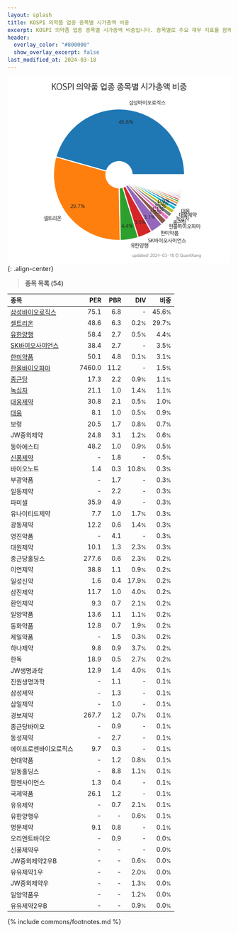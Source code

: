```yaml
---
layout: splash
title: KOSPI 의약품 업종 종목별 시가총액 비중
excerpt: KOSPI 의약품 업종 종목별 시가총액 비중입니다. 종목별로 주요 재무 지표를 함께 표시합니다.
header:
  overlay_color: "#800000"
  show_overlay_excerpt: false
last_modified_at: 2024-03-18
---
```



![KOSPI 의약품 업종 종목별 시가총액 비중](/stats/sector/images/kospi_업종_의약품_종목.png){: .align-center}


> **종목 목록 (54)**<a id="list"></a>

| **종목** | **PER** | **PBR** | **DIV** | **비중** |
| :------- | ------: | ------: | ------: | -------: |
| [삼성바이오로직스](/207940/) | 75.1 | 6.8 | - | 45.6<small>%</small> |
| [셀트리온](/068270/) | 48.6 | 6.3 | 0.2<small>%</small> | 29.7<small>%</small> |
| [유한양행](/000100/) | 58.4 | 2.7 | 0.5<small>%</small> | 4.4<small>%</small> |
| [SK바이오사이언스](/302440/) | 38.4 | 2.7 | - | 3.5<small>%</small> |
| [한미약품](/128940/) | 50.1 | 4.8 | 0.1<small>%</small> | 3.1<small>%</small> |
| [한올바이오파마](/009420/) | 7460.0 | 11.2 | - | 1.5<small>%</small> |
| [종근당](/185750/) | 17.3 | 2.2 | 0.9<small>%</small> | 1.1<small>%</small> |
| [녹십자](/006280/) | 21.1 | 1.0 | 1.4<small>%</small> | 1.1<small>%</small> |
| [대웅제약](/069620/) | 30.8 | 2.1 | 0.5<small>%</small> | 1.0<small>%</small> |
| [대웅](/003090/) | 8.1 | 1.0 | 0.5<small>%</small> | 0.9<small>%</small> |
| 보령 | 20.5 | 1.7 | 0.8<small>%</small> | 0.7<small>%</small> |
| JW중외제약 | 24.8 | 3.1 | 1.2<small>%</small> | 0.6<small>%</small> |
| 동아에스티 | 48.2 | 1.0 | 0.9<small>%</small> | 0.5<small>%</small> |
| [신풍제약](/019170/) | - | 1.8 | - | 0.5<small>%</small> |
| 바이오노트 | 1.4 | 0.3 | 10.8<small>%</small> | 0.3<small>%</small> |
| 부광약품 | - | 1.7 | - | 0.3<small>%</small> |
| 일동제약 | - | 2.2 | - | 0.3<small>%</small> |
| 파미셀 | 35.9 | 4.9 | - | 0.3<small>%</small> |
| 유나이티드제약 | 7.7 | 1.0 | 1.7<small>%</small> | 0.3<small>%</small> |
| 광동제약 | 12.2 | 0.6 | 1.4<small>%</small> | 0.3<small>%</small> |
| 영진약품 | - | 4.1 | - | 0.3<small>%</small> |
| 대원제약 | 10.1 | 1.3 | 2.3<small>%</small> | 0.3<small>%</small> |
| 종근당홀딩스 | 277.6 | 0.6 | 2.3<small>%</small> | 0.2<small>%</small> |
| 이연제약 | 38.8 | 1.1 | 0.9<small>%</small> | 0.2<small>%</small> |
| 일성신약 | 1.6 | 0.4 | 17.9<small>%</small> | 0.2<small>%</small> |
| 삼진제약 | 11.7 | 1.0 | 4.0<small>%</small> | 0.2<small>%</small> |
| 환인제약 | 9.3 | 0.7 | 2.1<small>%</small> | 0.2<small>%</small> |
| 일양약품 | 13.6 | 1.1 | 1.1<small>%</small> | 0.2<small>%</small> |
| 동화약품 | 12.8 | 0.7 | 1.9<small>%</small> | 0.2<small>%</small> |
| 제일약품 | - | 1.5 | 0.3<small>%</small> | 0.2<small>%</small> |
| 하나제약 | 9.8 | 0.9 | 3.7<small>%</small> | 0.2<small>%</small> |
| 한독 | 18.9 | 0.5 | 2.7<small>%</small> | 0.2<small>%</small> |
| JW생명과학 | 12.9 | 1.4 | 4.0<small>%</small> | 0.1<small>%</small> |
| 진원생명과학 | - | 1.1 | - | 0.1<small>%</small> |
| 삼성제약 | - | 1.3 | - | 0.1<small>%</small> |
| 삼일제약 | - | 1.0 | - | 0.1<small>%</small> |
| 경보제약 | 267.7 | 1.2 | 0.7<small>%</small> | 0.1<small>%</small> |
| 종근당바이오 | - | 0.9 | - | 0.1<small>%</small> |
| 동성제약 | - | 2.7 | - | 0.1<small>%</small> |
| 에이프로젠바이오로직스 | 9.7 | 0.3 | - | 0.1<small>%</small> |
| 현대약품 | - | 1.2 | 0.8<small>%</small> | 0.1<small>%</small> |
| 일동홀딩스 | - | 8.8 | 1.1<small>%</small> | 0.1<small>%</small> |
| 팜젠사이언스 | 1.3 | 0.4 | - | 0.1<small>%</small> |
| 국제약품 | 26.1 | 1.2 | - | 0.1<small>%</small> |
| 유유제약 | - | 0.7 | 2.1<small>%</small> | 0.1<small>%</small> |
| 유한양행우 | - | - | 0.6<small>%</small> | 0.1<small>%</small> |
| 명문제약 | 9.1 | 0.8 | - | 0.1<small>%</small> |
| 오리엔트바이오 | - | 0.9 | - | 0.0<small>%</small> |
| 신풍제약우 | - | - | - | 0.0<small>%</small> |
| JW중외제약2우B | - | - | 0.6<small>%</small> | 0.0<small>%</small> |
| 유유제약1우 | - | - | 2.0<small>%</small> | 0.0<small>%</small> |
| JW중외제약우 | - | - | 1.3<small>%</small> | 0.0<small>%</small> |
| 일양약품우 | - | - | 1.2<small>%</small> | 0.0<small>%</small> |
| 유유제약2우B | - | - | 0.9<small>%</small> | 0.0<small>%</small> |

{% include commons/footnotes.md %}